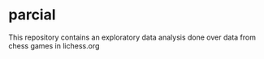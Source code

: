 # parcial
This repository contains an exploratory data analysis done over data from chess games in lichess.org
